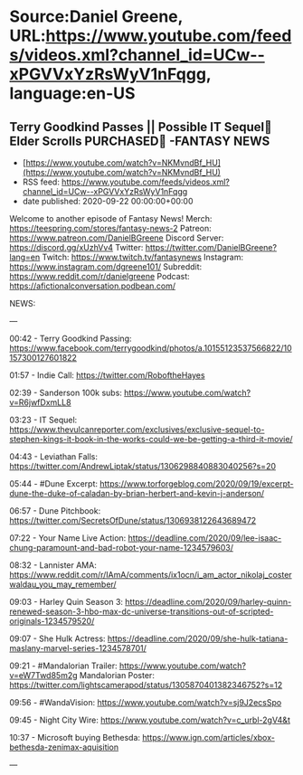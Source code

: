 # Source:Daniel Greene, URL:https://www.youtube.com/feeds/videos.xml?channel_id=UCw--xPGVVxYzRsWyV1nFqgg, language:en-US

## Terry Goodkind Passes || Possible IT Sequel🤡 Elder Scrolls PURCHASED💸 -FANTASY NEWS
 - [https://www.youtube.com/watch?v=NKMvndBf_HU](https://www.youtube.com/watch?v=NKMvndBf_HU)
 - RSS feed: https://www.youtube.com/feeds/videos.xml?channel_id=UCw--xPGVVxYzRsWyV1nFqgg
 - date published: 2020-09-22 00:00:00+00:00

Welcome to another episode of Fantasy News! 
Merch: https://teespring.com/stores/fantasy-news-2
Patreon: https://www.patreon.com/DanielBGreene
Discord Server: https://discord.gg/xUzhVv4
Twitter: https://twitter.com/DanielBGreene?lang=en
Twitch: https://www.twitch.tv/fantasynews
Instagram: https://www.instagram.com/dgreene101/
Subreddit: https://www.reddit.com/r/danielgreene
Podcast: https://afictionalconversation.podbean.com/

NEWS: 

—

00:42 - Terry Goodkind Passing: https://www.facebook.com/terrygoodkind/photos/a.10155123537566822/10157300127601822 

01:57 - Indie Call: https://twitter.com/RoboftheHayes 

02:39 - Sanderson 100k subs: https://www.youtube.com/watch?v=R6jwfDxmLL8

03:23 - IT Sequel: https://www.thevulcanreporter.com/exclusives/exclusive-sequel-to-stephen-kings-it-book-in-the-works-could-we-be-getting-a-third-it-movie/

04:43  - Leviathan Falls: https://twitter.com/AndrewLiptak/status/1306298840883040256?s=20 

05:44 - #Dune Excerpt: https://www.torforgeblog.com/2020/09/19/excerpt-dune-the-duke-of-caladan-by-brian-herbert-and-kevin-j-anderson/

06:57 - Dune Pitchbook: https://twitter.com/SecretsOfDune/status/1306938122643689472 

07:22 - Your Name Live Action: https://deadline.com/2020/09/lee-isaac-chung-paramount-and-bad-robot-your-name-1234579603/

08:32 - Lannister AMA: https://www.reddit.com/r/IAmA/comments/ix1ocn/i_am_actor_nikolaj_costerwaldau_you_may_remember/ 

09:03 - Harley Quin Season 3: https://deadline.com/2020/09/harley-quinn-renewed-season-3-hbo-max-dc-universe-transitions-out-of-scripted-originals-1234579520/

09:07 - She Hulk Actress: https://deadline.com/2020/09/she-hulk-tatiana-maslany-marvel-series-1234578701/ 

09:21 - #Mandalorian Trailer: https://www.youtube.com/watch?v=eW7Twd85m2g
Mandalorian Poster: https://twitter.com/lightscamerapod/status/1305870401382346752?s=12 

09:56 - #WandaVision: https://www.youtube.com/watch?v=sj9J2ecsSpo

09:45 - Night City Wire: https://www.youtube.com/watch?v=c_urbl-2gV4&t 

10:37 - Microsoft buying Bethesda: https://www.ign.com/articles/xbox-bethesda-zenimax-aquisition 

—


